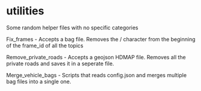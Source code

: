 # utilities
Some random helper files with no specific categories

Fix_frames - Accepts a bag file. Removes the / character from the beginning of the frame_id of all the topics

Remove_private_roads - Accepts a geojson HDMAP file. Removes all the private roads and saves it in a seperate file.

Merge_vehicle_bags - Scripts that reads config.json and merges multiple bag files into a single one.